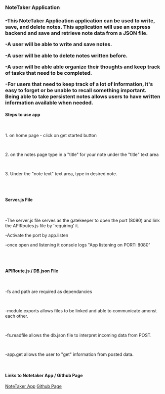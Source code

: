 <h3>NoteTaker Application<h3>

<p>-This NoteTaker Application application can be used to write, save, and delete notes. This application will use an express backend and save and retrieve note data from a JSON file.</p>

<p>-A user will be able to write and save notes. </p>

<p>-A user will be able to delete notes written before. </p>

<p>-A user will be able able organize their thoughts and keep track of tasks that need to be completed.</p>

<p>-For users that need to keep track of a lot of information, it's easy to forget or be unable to recall something important. Being able to take persistent notes allows users to have written information available when needed. </p>

<h4>Steps to use app </h4>
<br>
<p>1. on home page - click on get started button</p>
<br>
<p>2. on the notes page type in a "title" for your note under the "title" text area </p>
<br>
<p>3. Under the "note text" text area, type in desired note.</p>
<br>
<br>

<h4>Server.js File</h4>
<br>
<p>-The server.js file serves as the gatekeeper to open the port (8080) and link the APIRoutes.js file by 'requiring' it.</p>
<p>-Activate the port by app.listen</p>
<p>-once open and listening it console logs "App listening on PORT: 8080"</p>
<br>
<br>

<h4> APIRoute.js / DB.json File</h4>
<br>
<p>-fs and path are required as dependancies</p>
<br>
<p>-module.exports allows files to be linked and able to communicate amonst each other.</p>
<br>
<p>-fs.readfile allows the db.json file to interpret incoming data from POST. </p>
<br>
<p>-app.get allows the user to "get" information from posted data. </p>
<br>

<h4> Links to Notetaker App / Github Page </h4>
<a href="https://mighty-headland-17179.herokuapp.com/">NoteTaker App</a>
<a href="https://github.com/brc9087/NoteTaker"> Github Page</a>
